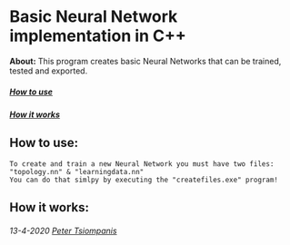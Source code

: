 # Basic Neural Network implementation in C++

**About:** This program creates basic Neural Networks that can be trained, tested and exported.
  
##### [**How to use**](#How-to-use:)
##### [**How it works**](#How-it-works:)

## How to use:
    To create and train a new Neural Network you must have two files: "topology.nn" & "learningdata.nn"
    You can do that simlpy by executing the "createfiles.exe" program!



## How it works:





###### 13-4-2020 [Peter Tsiompanis](www.tsiompanis.com)
